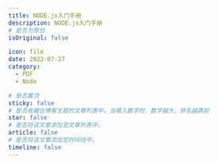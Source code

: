 ```yaml
---
title: NODE.js入门手册
description: NODE.js入门手册
# 是否为原创
isOriginal: false

icon: file
date: 2022-07-27
category:
  - PDF
  - Node

# 是否置顶
sticky: false
# 是否收藏在博客主题的文章列表中。当填入数字时，数字越大，排名越靠前
star: false
# 是否将该文章添加至文章列表中。
article: false
# 是否将该文章添加至时间线中。
timeline: false
---
```

<CountView></CountView>


<!-- more -->


<PDF url="https://lc-gluttony.s3.amazonaws.com/LfQUMiHwWA4l/BTNn1r1yREDRTKByePDeIPuXo661VmYT/NODE.js%E5%85%A5%E9%97%A8%E6%89%8B%E5%86%8C.pdf"  />